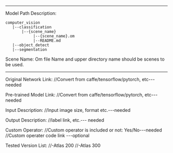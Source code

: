 *******************************************************************************
Model Path Description:
```
computer_vision
   |--classification      
       |--{scene_name}       
            |--{scene_name}.om
            |--README.md            
   |--object_detect   
   |--segmentation
```
Scene Name: Om file Name and upper directory name should be scenes to be used.

*******************************************************************************

Original Network Link:
//Convert from caffe/tensorflow/pytorch, etc---needed

Pre-trained Model Link:
//Convert from caffe/tensorflow/pytorch, etc---needed

Input Description:
//Input image size, format etc.---needed

Output Description:
//label link, etc.--- needed

Custom Operator:
//Custom operator is included or not: Yes/No---needed
//Custom operater code link ---optional

Tested Version List:
//-Atlas 200
//-Atlas 300
